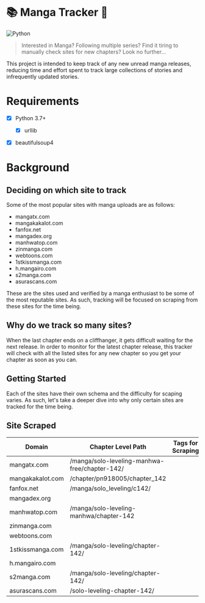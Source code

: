 # :books: Manga Tracker :pushpin:
<img alt="Python" src="https://img.shields.io/badge/python%20-%2314354C.svg?&style=for-the-badge&logo=python&logoColor=white"/>

> Interested in Manga? Following multiple series? Find it tiring to manually check sites for new chapters? Look no further...

This project is intended to keep track of any new unread manga releases, reducing time and effort spent to track large collections of stories and infrequently updated stories.
  
  
# Requirements
- [x] Python 3.7+  
	- [x] urllib
- [x] beautifulsoup4  


# Background
## Deciding on which site to track
Some of the most popular sites with manga uploads are as follows:
- mangatx.com  
- mangakakalot.com  
- fanfox.net  
- mangadex.org  
- manhwatop.com  
- zinmanga.com  
- webtoons.com  
- 1stkissmanga.com  
- h.mangairo.com  
- s2manga.com  
- asurascans.com 

These are the sites used and verified by a manga enthusiast to be some of the most reputable sites. As such, tracking will be focused on scraping from these sites for the time being.  


## Why do we track so many sites?
When the last chapter ends on a cliffhanger, it gets difficult waiting for the next release. In order to monitor for the latest chapter release, this tracker will check with all the listed sites for any new chapter so you get your chapter as soon as you can.  


## Getting Started
Each of the sites have their own schema and the difficulty for scaping varies. As such, let's take a deeper dive into why only certain sites are tracked for the time being.

## Site Scraped

|Domain			|Chapter Level Path				|Tags for Scraping 			|Use?	|
|-----------------------|-----------------------------------------------|---------------------------------------|-------|
|mangatx.com		|/manga/solo-leveling-manhwa-free/chapter-142/	|					|	|	
|mangakakalot.com	|/chapter/pn918005/chapter_142			|					|	|
|fanfox.net		|/manga/solo_leveling/c142/			|					|	|
|mangadex.org		|						|					|	|
|manhwatop.com		|/manga/solo-leveling-manhwa/chapter-142	|					|	|
|zinmanga.com		|						|					|	|
|webtoons.com		|						|					|	|
|1stkissmanga.com	|/manga/solo-leveling/chapter-142/		|					|	|
|h.mangairo.com		|						|					|	|
|s2manga.com		|/manga/solo-leveling/chapter-142/		|					|	|
|asurascans.com		|/solo-leveling-chapter-142/			|					|	|


